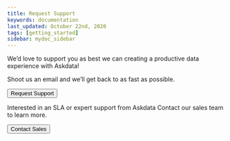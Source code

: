 ```yaml
---
title: Request Support
keywords: documentation
last_updated: October 22nd, 2020
tags: [getting_started]
sidebar: mydoc_sidebar
---
```


We’d love to support you as best we can creating a productive data experience with Askdata!

Shoot us an email and we’ll get back to as fast as possible.

<button type="button" class="btn btn-outline-primary" href="https://www.askdata.com/contact-us">Request Support</button>

Interested in an SLA or expert support from Askdata Contact our sales team to learn more.

<button type="button" class="btn btn-outline-primary" href="https://www.askdata.com/contact-us">Contact Sales</button>

